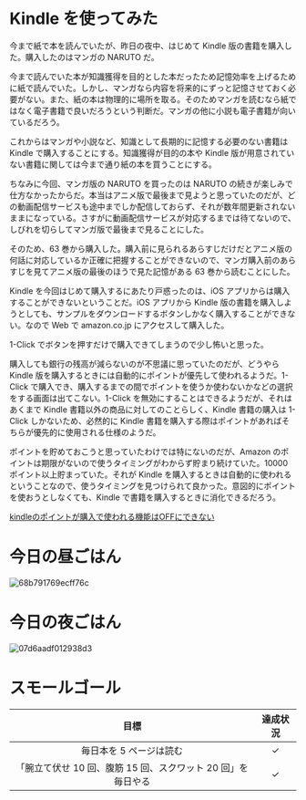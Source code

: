 # Kindle を使ってみた
今まで紙で本を読んでいたが、昨日の夜中、はじめて Kindle 版の書籍を購入した。購入したのはマンガの NARUTO だ。

今まで読んでいた本が知識獲得を目的とした本だったため記憶効率を上げるために紙で読んでいた。しかし、マンガなら内容を将来的にずっと記憶させておく必要がない。また、紙の本は物理的に場所を取る。そのためマンガを読むなら紙ではなく電子書籍で良いだろうという判断だ。マンガの他に小説も電子書籍が向いているだろう。

これからはマンガや小説など、知識として長期的に記憶する必要のない書籍は Kindle で購入することにする。知識獲得が目的の本や Kindle 版が用意されていない書籍に関しては今まで通り紙の本を買うことにする。

ちなみに今回、マンガ版の NARUTO を買ったのは NARUTO の続きが楽しみで仕方なかったからだ。本当はアニメ版で最後まで見ようと思っていたのだが、どの動画配信サービスも途中までしか配信しておらず、それが数年間更新されないままになっている。さすがに動画配信サービスが対応するまでは待てないので、しびれを切らしてマンガ版で最後まで見ることにした。

そのため、63 巻から購入した。購入前に見られるあらすじだけだとアニメ版の何話に対応しているか正確に把握することができないので、マンガ購入前のあらすじを見てアニメ版の最後のほうで見た記憶がある 63 巻から読むことにした。

Kindle を今回はじめて購入するにあたり戸惑ったのは、iOS アプリからは購入することができないということだ。iOS アプリから Kindle 版の書籍を購入しようとしても、サンプルをダウンロードするボタンしかなく購入することができない。なので Web で amazon.co.jp にアクセスして購入した。

1-Click でボタンを押すだけで購入できてしまうので少し怖いと思った。

購入しても銀行の残高が減らないのが不思議に思っていたのだが、どうやら Kindle 版を購入するときには自動的にポイントが優先して使われるようだ。1-Click で購入でき、購入するまでの間でポイントを使うか使わないかなどの選択をする画面は出てこない。1-Click を無効にすることはできるようだが、それはあくまで Kindle 書籍以外の商品に対してのことらしく、Kindle 書籍の購入は 1-Click しかないため、必然的に Kindle 書籍を購入する際はポイントがあればそちらが優先的に使用される仕様のようだ。

ポイントを貯めておこうと思っていたわけでは特にないのだが、Amazon のポイントは期限がないので使うタイミングがわからず貯まり続けていた。10000 ポイント以上貯まっていた。それが Kindle を購入するときは自動的に使われるということなので、使うタイミングを見つけられて良かった。意図的にポイントを使おうとしなくても、Kindle で書籍を購入するときに消化できるだろう。

[kindleのポイントが購入で使われる機能はOFFにできない](https://work-outer.com/kindle-point-use/)

# 今日の昼ごはん
![68b791769ecff76c](https://noraworld.github.io/box-bulbasaur/2019/03/68b791769ecff76c.jpg)

# 今日の夜ごはん
![07d6aadf012938d3](https://noraworld.github.io/box-bulbasaur/2019/03/07d6aadf012938d3.jpg)

# スモールゴール
| 目標 | 達成状況 |
|:---:|:---:|
| 毎日本を 5 ページは読む | ✓ |
| 「腕立て伏せ 10 回、腹筋 15 回、スクワット 20 回」を毎日やる | ✓ |
